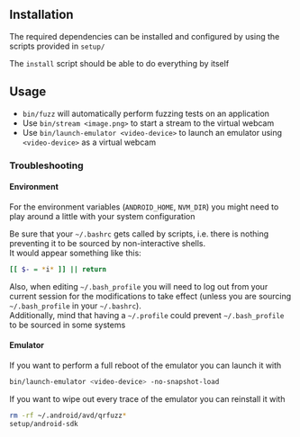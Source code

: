 ## Installation

The required dependencies can be installed and configured by using the scripts provided in `setup/`

The `install` script should be able to do everything by itself

## Usage

- `bin/fuzz` will automatically perform fuzzing tests on an application
- Use `bin/stream <image.png>` to start a stream to the virtual webcam
- Use `bin/launch-emulator <video-device>` to launch an emulator using `<video-device>` as a virtual webcam

### Troubleshooting

#### Environment

For the environment variables (`ANDROID_HOME`, `NVM_DIR`) you might need to play around a little with your system configuration

Be sure that your `~/.bashrc` gets called by scripts, i.e. there is nothing preventing it to be sourced by non-interactive shells. \
It would appear something like this:
```bash
[[ $- = *i* ]] || return
```

Also, when editing `~/.bash_profile` you will need to log out from your current session for the modifications to take effect (unless you are sourcing `~/.bash_profile` in your `~/.bashrc`). \
Additionally, mind that having a `~/.profile` could prevent `~/.bash_profile` to be sourced in some systems

#### Emulator

If you want to perform a full reboot of the emulator you can launch it with

```bash
bin/launch-emulator <video-device> -no-snapshot-load
```

If you want to wipe out every trace of the emulator you can reinstall it with

```bash
rm -rf ~/.android/avd/qrfuzz*
setup/android-sdk
```
